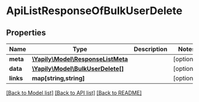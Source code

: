 # ApiListResponseOfBulkUserDelete

## Properties
Name | Type | Description | Notes
------------ | ------------- | ------------- | -------------
**meta** | [**\Yapily\Model\ResponseListMeta**](ResponseListMeta.md) |  | [optional] 
**data** | [**\Yapily\Model\BulkUserDelete[]**](BulkUserDelete.md) |  | [optional] 
**links** | **map[string,string]** |  | [optional] 

[[Back to Model list]](../README.md#documentation-for-models) [[Back to API list]](../README.md#documentation-for-api-endpoints) [[Back to README]](../README.md)


